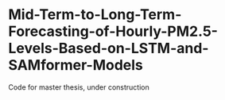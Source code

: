 # Mid-Term-to-Long-Term-Forecasting-of-Hourly-PM2.5-Levels-Based-on-LSTM-and-SAMformer-Models
Code for master thesis, under construction
